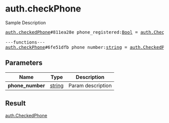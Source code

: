 # auth.checkPhone

Sample Description

<pre>
<a href="../constructor/auth.checkedPhone.md">auth.checkedPhone</a>#811ea28e phone_registered:<a href="../type/Bool.md">Bool</a> = <a href="../type/auth.CheckedPhone.md">auth.CheckedPhone</a>;

---functions---
<a href="../method/auth.checkPhone.md">auth.checkPhone</a>#6fe51dfb phone_number:<a href="../type/string.md">string</a> = <a href="../type/auth.CheckedPhone.md">auth.CheckedPhone</a>;
</pre>
## Parameters

| Name | Type | Description |
|------|:----:|-------------|
| **phone_number** | <a href="../type/string.md">string</a> | Param description |

## Result

<a href="../type/auth.CheckedPhone.md">auth.CheckedPhone</a>


